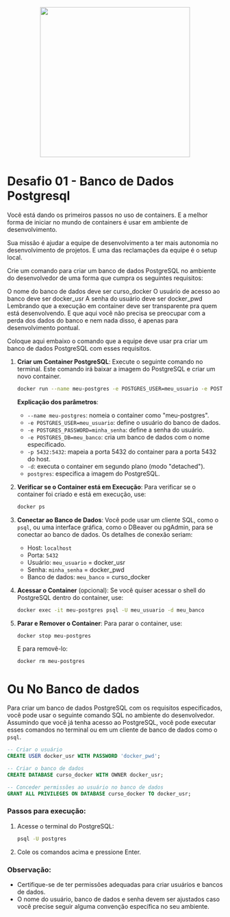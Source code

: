 <div align="center">
<img src="https://user-images.githubusercontent.com/47891196/139104117-aa9c2943-37da-4534-a584-e4e5ff5bf69a.png" width="350px" />
</div>

# Desafio 01 - Banco de Dados Postgresql

Você está dando os primeiros passos no uso de containers. E a melhor forma de iniciar no mundo de containers é usar em ambiente de desenvolvimento.

Sua missão é ajudar a equipe de desenvolvimento a ter mais autonomia no desenvolvimento de projetos. E uma das reclamações da equipe é o setup local.

Crie um comando para criar um banco de dados PostgreSQL no ambiente do desenvolvedor de uma forma que cumpra os seguintes requisitos:

O nome do banco de dados deve ser curso_docker
O usuário de acesso ao banco deve ser docker_usr
A senha do usuário deve ser docker_pwd
Lembrando que a execução em container deve ser transparente pra quem está desenvolvendo. E que aqui você não precisa se preocupar com a perda dos dados do banco e nem nada disso, é apenas para desenvolvimento pontual.

Coloque aqui embaixo o comando que a equipe deve usar pra criar um banco de dados PostgreSQL com esses requisitos.


1. **Criar um Container PostgreSQL**: Execute o seguinte comando no terminal. Este comando irá baixar a imagem do PostgreSQL e criar um novo container.

   ```bash
   docker run --name meu-postgres -e POSTGRES_USER=meu_usuario -e POSTGRES_PASSWORD=minha_senha -e POSTGRES_DB=meu_banco -p 5432:5432 -d postgres
   ```

   **Explicação dos parâmetros**:
   - `--name meu-postgres`: nomeia o container como "meu-postgres".
   - `-e POSTGRES_USER=meu_usuario`: define o usuário do banco de dados.
   - `-e POSTGRES_PASSWORD=minha_senha`: define a senha do usuário.
   - `-e POSTGRES_DB=meu_banco`: cria um banco de dados com o nome especificado.
   - `-p 5432:5432`: mapeia a porta 5432 do container para a porta 5432 do host.
   - `-d`: executa o container em segundo plano (modo "detached").
   - `postgres`: especifica a imagem do PostgreSQL.

3. **Verificar se o Container está em Execução**: Para verificar se o container foi criado e está em execução, use:

   ```bash
   docker ps
   ```

4. **Conectar ao Banco de Dados**: Você pode usar um cliente SQL, como o `psql`, ou uma interface gráfica, como o DBeaver ou pgAdmin, para se conectar ao banco de dados. Os detalhes de conexão seriam:
   - Host: `localhost`
   - Porta: `5432`
   - Usuário: `meu_usuario` = docker_usr
   - Senha: `minha_senha` = docker_pwd
   - Banco de dados: `meu_banco` = curso_docker

5. **Acessar o Container** (opcional): Se você quiser acessar o shell do PostgreSQL dentro do container, use:

   ```bash
   docker exec -it meu-postgres psql -U meu_usuario -d meu_banco
   ```

6. **Parar e Remover o Container**: Para parar o container, use:

   ```bash
   docker stop meu-postgres
   ```

   E para removê-lo:

   ```bash
   docker rm meu-postgres
   ```

# Ou No Banco de dados

Para criar um banco de dados PostgreSQL com os requisitos especificados, você pode usar o seguinte comando SQL no ambiente do desenvolvedor. Assumindo que você já tenha acesso ao PostgreSQL, você pode executar esses comandos no terminal ou em um cliente de banco de dados como o `psql`.

```sql
-- Criar o usuário
CREATE USER docker_usr WITH PASSWORD 'docker_pwd';

-- Criar o banco de dados
CREATE DATABASE curso_docker WITH OWNER docker_usr;

-- Conceder permissões ao usuário no banco de dados
GRANT ALL PRIVILEGES ON DATABASE curso_docker TO docker_usr;
```

### Passos para execução:

1. Acesse o terminal do PostgreSQL:
   ```bash
   psql -U postgres
   ```

2. Cole os comandos acima e pressione Enter.

### Observação:
- Certifique-se de ter permissões adequadas para criar usuários e bancos de dados.
- O nome do usuário, banco de dados e senha devem ser ajustados caso você precise seguir alguma convenção específica no seu ambiente.
